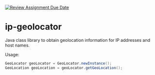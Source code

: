 [![Review Assignment Due Date](https://classroom.github.com/assets/deadline-readme-button-8d59dc4de5201274e310e4c54b9627a8934c3b88527886e3b421487c677d23eb.svg)](https://classroom.github.com/a/YNTAjoXK)
# ip-geolocator

Java class library to obtain geolocation information for IP addresses and host names.

Usage:
```java
GeoLocator geoLocator = GeoLocator.newInstance();
GeoLocation geoLocation = geoLocator.getGeoLocation();
```


